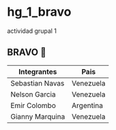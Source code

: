 # hg_1_bravo
actividad grupal 1

## BRAVO 👾

| Integrantes | Pais |
| ----- | ----- |
| Sebastian Navas | Venezuela |
| Nelson Garcia | Venezuela |
| Emir Colombo | Argentina |
| Gianny Marquina | Venezuela |

